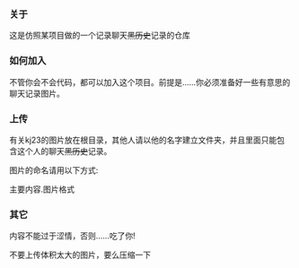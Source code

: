 ### 关于

这是仿照某项目做的一个记录聊天~~黑历史~~记录的仓库

### 如何加入

不管你会不会代码，都可以加入这个项目。前提是……你必须准备好一些有意思的聊天记录图片。

### 上传

有关kj23的图片放在根目录，其他人请以他的名字建立文件夹，并且里面只能包含这个人的聊天~~黑历史~~记录。

图片的命名请用以下方式:

主要内容.图片格式

### 其它

内容不能过于涩情，否则……吃了你!

不要上传体积太大的图片，要么压缩一下